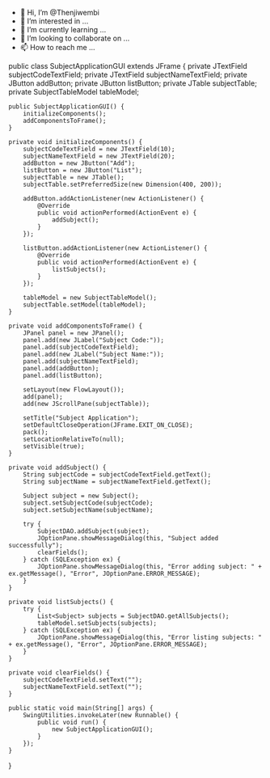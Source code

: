 - 👋 Hi, I’m @Thenjiwembi
- 👀 I’m interested in ...
- 🌱 I’m currently learning ...
- 💞️ I’m looking to collaborate on ...
- 📫 How to reach me ...

<!---
Thenjiwembi/Thenjiwembi is a ✨ special ✨ repository because its `README.md` (this file) appears on your GitHub profile.
You can click the Preview link to take a look at your changes.
--->
public class SubjectApplicationGUI extends JFrame {
    private JTextField subjectCodeTextField;
    private JTextField subjectNameTextField;
    private JButton addButton;
    private JButton listButton;
    private JTable subjectTable;
    private SubjectTableModel tableModel;

    public SubjectApplicationGUI() {
        initializeComponents();
        addComponentsToFrame();
    }

    private void initializeComponents() {
        subjectCodeTextField = new JTextField(10);
        subjectNameTextField = new JTextField(20);
        addButton = new JButton("Add");
        listButton = new JButton("List");
        subjectTable = new JTable();
        subjectTable.setPreferredSize(new Dimension(400, 200));

        addButton.addActionListener(new ActionListener() {
            @Override
            public void actionPerformed(ActionEvent e) {
                addSubject();
            }
        });

        listButton.addActionListener(new ActionListener() {
            @Override
            public void actionPerformed(ActionEvent e) {
                listSubjects();
            }
        });

        tableModel = new SubjectTableModel();
        subjectTable.setModel(tableModel);
    }

    private void addComponentsToFrame() {
        JPanel panel = new JPanel();
        panel.add(new JLabel("Subject Code:"));
        panel.add(subjectCodeTextField);
        panel.add(new JLabel("Subject Name:"));
        panel.add(subjectNameTextField);
        panel.add(addButton);
        panel.add(listButton);

        setLayout(new FlowLayout());
        add(panel);
        add(new JScrollPane(subjectTable));

        setTitle("Subject Application");
        setDefaultCloseOperation(JFrame.EXIT_ON_CLOSE);
        pack();
        setLocationRelativeTo(null);
        setVisible(true);
    }

    private void addSubject() {
        String subjectCode = subjectCodeTextField.getText();
        String subjectName = subjectNameTextField.getText();

        Subject subject = new Subject();
        subject.setSubjectCode(subjectCode);
        subject.setSubjectName(subjectName);

        try {
            SubjectDAO.addSubject(subject);
            JOptionPane.showMessageDialog(this, "Subject added successfully");
            clearFields();
        } catch (SQLException ex) {
            JOptionPane.showMessageDialog(this, "Error adding subject: " + ex.getMessage(), "Error", JOptionPane.ERROR_MESSAGE);
        }
    }

    private void listSubjects() {
        try {
            List<Subject> subjects = SubjectDAO.getAllSubjects();
            tableModel.setSubjects(subjects);
        } catch (SQLException ex) {
            JOptionPane.showMessageDialog(this, "Error listing subjects: " + ex.getMessage(), "Error", JOptionPane.ERROR_MESSAGE);
        }
    }

    private void clearFields() {
        subjectCodeTextField.setText("");
        subjectNameTextField.setText("");
    }

    public static void main(String[] args) {
        SwingUtilities.invokeLater(new Runnable() {
            public void run() {
                new SubjectApplicationGUI();
            }
        });
    }
}

